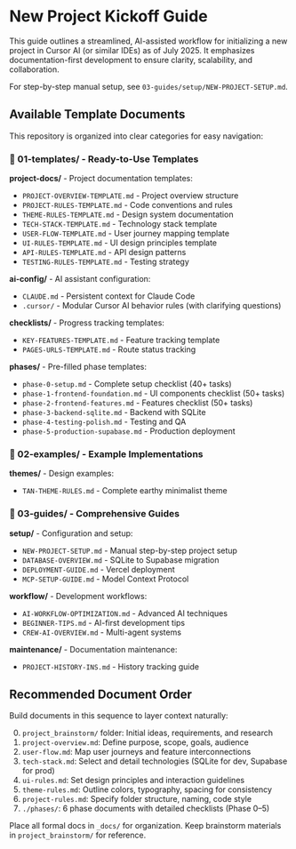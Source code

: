 # New Project Kickoff Guide

This guide outlines a streamlined, AI-assisted workflow for initializing a new project in Cursor AI (or similar IDEs) as of July 2025. It emphasizes documentation-first development to ensure clarity, scalability, and collaboration.

For step-by-step manual setup, see `03-guides/setup/NEW-PROJECT-SETUP.md`.

## Available Template Documents
This repository is organized into clear categories for easy navigation:

### 📁 01-templates/ - Ready-to-Use Templates

**project-docs/** - Project documentation templates:
- `PROJECT-OVERVIEW-TEMPLATE.md` - Project overview structure
- `PROJECT-RULES-TEMPLATE.md` - Code conventions and rules
- `THEME-RULES-TEMPLATE.md` - Design system documentation
- `TECH-STACK-TEMPLATE.md` - Technology stack template
- `USER-FLOW-TEMPLATE.md` - User journey mapping template
- `UI-RULES-TEMPLATE.md` - UI design principles template
- `API-RULES-TEMPLATE.md` - API design patterns
- `TESTING-RULES-TEMPLATE.md` - Testing strategy

**ai-config/** - AI assistant configuration:
- `CLAUDE.md` - Persistent context for Claude Code
- `.cursor/` - Modular Cursor AI behavior rules (with clarifying questions)

**checklists/** - Progress tracking templates:
- `KEY-FEATURES-TEMPLATE.md` - Feature tracking template
- `PAGES-URLS-TEMPLATE.md` - Route status tracking

**phases/** - Pre-filled phase templates:
- `phase-0-setup.md` - Complete setup checklist (40+ tasks)
- `phase-1-frontend-foundation.md` - UI components checklist (50+ tasks)
- `phase-2-frontend-features.md` - Features checklist (50+ tasks)
- `phase-3-backend-sqlite.md` - Backend with SQLite
- `phase-4-testing-polish.md` - Testing and QA
- `phase-5-production-supabase.md` - Production deployment

### 📁 02-examples/ - Example Implementations

**themes/** - Design examples:
- `TAN-THEME-RULES.md` - Complete earthy minimalist theme

### 📁 03-guides/ - Comprehensive Guides

**setup/** - Configuration and setup:
- `NEW-PROJECT-SETUP.md` - Manual step-by-step project setup
- `DATABASE-OVERVIEW.md` - SQLite to Supabase migration
- `DEPLOYMENT-GUIDE.md` - Vercel deployment
- `MCP-SETUP-GUIDE.md` - Model Context Protocol

**workflow/** - Development workflows:
- `AI-WORKFLOW-OPTIMIZATION.md` - Advanced AI techniques
- `BEGINNER-TIPS.md` - AI-first development tips
- `CREW-AI-OVERVIEW.md` - Multi-agent systems

**maintenance/** - Documentation maintenance:
- `PROJECT-HISTORY-INS.md` - History tracking guide

## Recommended Document Order
Build documents in this sequence to layer context naturally:

0. `project_brainstorm/` folder: Initial ideas, requirements, and research
1. `project-overview.md`: Define purpose, scope, goals, audience
2. `user-flow.md`: Map user journeys and feature interconnections
3. `tech-stack.md`: Select and detail technologies (SQLite for dev, Supabase for prod)
4. `ui-rules.md`: Set design principles and interaction guidelines
5. `theme-rules.md`: Outline colors, typography, spacing for consistency
6. `project-rules.md`: Specify folder structure, naming, code style
7. `./phases/`: 6 phase documents with detailed checklists (Phase 0–5)

Place all formal docs in `_docs/` for organization. Keep brainstorm materials in `project_brainstorm/` for reference.
